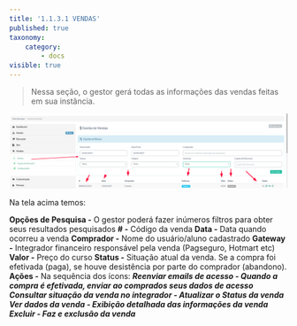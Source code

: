 ```yaml
---
title: '1.1.3.1 VENDAS'
published: true
taxonomy:
    category:
        - docs
visible: true
---
```


> Nessa seção, o gestor gerá todas as informações das vendas feitas em sua instância.

![Imagem Venda](vendas1.png)

Na tela acima temos:

**Opções de Pesquisa -** O gestor poderá fazer inúmeros filtros para obter seus resultados pesquisados
**# -** Código da venda
**Data -** Data quando ocorreu a venda
**Comprador -** Nome do usuário/aluno cadastrado
**Gateway -** Integrador financeiro responsável pela venda (Pagseguro, Hotmart etc)
**Valor -** Preço do curso 
**Status -** Situação atual da venda. Se a compra foi efetivada (paga), se houve desistência por parte do comprador (abandono).
**Ações -** Na sequência dos ícons:
 ***Reenviar emails de acesso - Quando a compra é efetivada, enviar ao comprados seus dados de acesso***
 ***Consultar situação da venda no integrador - Atualizar o Status da venda***
 ***Ver dados da venda - Exibição detalhada das informações da venda***
 ***Excluir - Faz e exclusão da venda***
